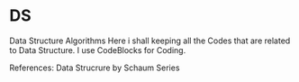 # DS
Data Structure Algorithms
Here i shall keeping all the Codes that are related to Data Structure.
I use CodeBlocks for Coding.

References:
Data Strucrure by Schaum Series
